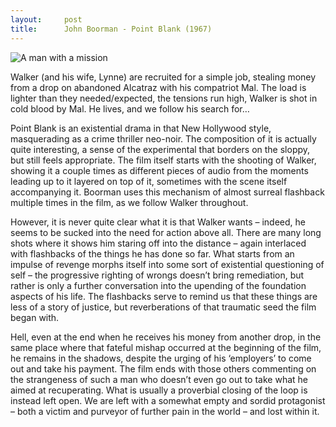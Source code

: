 ```yaml
---
layout:     post
title:      John Boorman - Point Blank (1967)
---
```


![A man with a mission]({{site.baseurl}}/film/images/boorman-point-blank.jpg)

Walker (and his wife, Lynne) are recruited for a simple job, stealing money from a drop on abandoned Alcatraz with his compatriot Mal. The load is lighter than they needed/expected, the tensions run high, Walker is shot in cold blood by Mal. He lives, and we follow his search for…

Point Blank is an existential drama in that New Hollywood style, masquerading as a crime thriller neo-noir. The composition of it is actually quite interesting, a sense of the experimental that borders on the sloppy, but still feels appropriate. The film itself starts with the shooting of Walker, showing it a couple times as different pieces of audio from the moments leading up to it layered on top of it, sometimes with the scene itself accompanying it. Boorman uses this mechanism of almost surreal flashback multiple times in the film, as we follow Walker throughout.

However, it is never quite clear what it is that Walker wants – indeed, he seems to be sucked into the need for action above all. There are many long shots where it shows him staring off into the distance – again interlaced with flashbacks of the things he has done so far. What starts from an impulse of revenge morphs itself into some sort of existential questioning of self – the progressive righting of wrongs doesn’t bring remediation, but rather is only a further conversation into the upending of the foundation aspects of his life. The flashbacks serve to remind us that these things are less of a story of justice, but reverberations of that traumatic seed the film began with.

Hell, even at the end when he receives his money from another drop, in the same place where that fateful mishap occurred at the beginning of the film, he remains in the shadows, despite the urging of his ‘employers’ to come out and take his payment. The film ends with those others commenting on the strangeness of such a man who doesn’t even go out to take what he aimed at recuperating. What is usually a proverbial closing of the loop is instead left open. We are left with a somewhat empty and sordid protagonist – both a victim and purveyor of further pain in the world – and lost within it.